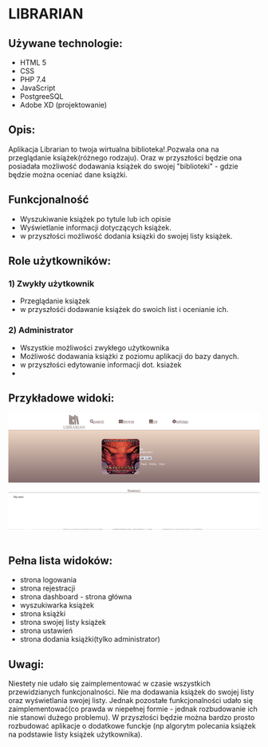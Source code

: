 # **LIBRARIAN**

## **Używane technologie:**

- HTML 5
- CSS
- PHP 7.4
- JavaScript
- PostgreeSQL
- Adobe XD (projektowanie)


## **Opis:**
Aplikacja Librarian to twoja wirtualna biblioteka!.Pozwala ona na przeglądanie książek(różnego rodzaju). Oraz w przyszłości będzie ona posiadała możliwość dodawania książek do swojej "biblioteki" - gdzie będzie można oceniać dane książki.


## **Funkcjonalność**

- Wyszukiwanie książek po tytule lub ich opisie
- Wyświetlanie informacji dotyczących książek.
- w przyszłości możliwość dodania ksiązki do swojej listy książek.

## **Role użytkowników:**

### 1) Zwykły użytkownik
- Przeglądanie książek
- w przyszłośći dodawanie książek do swoich list i ocenianie ich.

### 2) Administrator
- Wszystkie możliwości zwykłego użytkownika
- Możliwość dodawania książki z poziomu aplikacji do bazy danych.
- w przyszłości edytowanie informacji dot. ksiażek
- 
## Przykładowe widoki:  ##

![](public/ScreenShots/book-info.png)
![]()
![]()

## Pełna lista widoków: ##
- strona logowania
- strona rejestracji
- strona dashboard - strona główna
- wyszukiwarka książek
- strona książki
- strona swojej listy książek
- strona ustawień
- strona dodania książki(tylko administrator)

## Uwagi: ##
Niestety nie udało się zaimplementować w czasie wszystkich przewidzianych funkcjonalności. Nie ma dodawania książek do swojej listy oraz wyświetlania swojej listy.
Jednak pozostałe funkcjonalności udało się zaimplementować(co prawda w niepełnej formie - jednak rozbudowanie ich nie stanowi dużego problemu).
W przyszłości będzie można bardzo prosto rozbudować aplikacje o dodatkowe funckje (np algorytm polecania książek na podstawie listy książek użytkownika).
